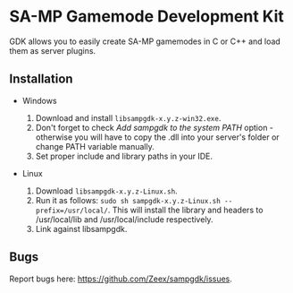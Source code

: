 SA-MP Gamemode Development Kit
==============================

GDK allows you to easily create SA-MP gamemodes in C or C++ and load them as server plugins. 

Installation
------------

*	Windows
	1.	Download and install `libsampgdk-x.y.z-win32.exe`. 
	2.	Don't forget to check *Add sampgdk to the system PATH* option - otherwise you will have to 
		copy the .dll into your server's folder or change PATH variable manually.
	3.	Set proper include and library paths in your IDE.

*	Linux
	1.	Download `libsampgdk-x.y.z-Linux.sh`.
	2.	Run it as follows: `sudo sh sampgdk-x.y.z-Linux.sh --prefix=/usr/local/`. This will install
		the library and headers to /usr/local/lib and /usr/local/include respectively.
	3.	Link against libsampgdk.

Bugs
----

Report bugs here: https://github.com/Zeex/sampgdk/issues.

